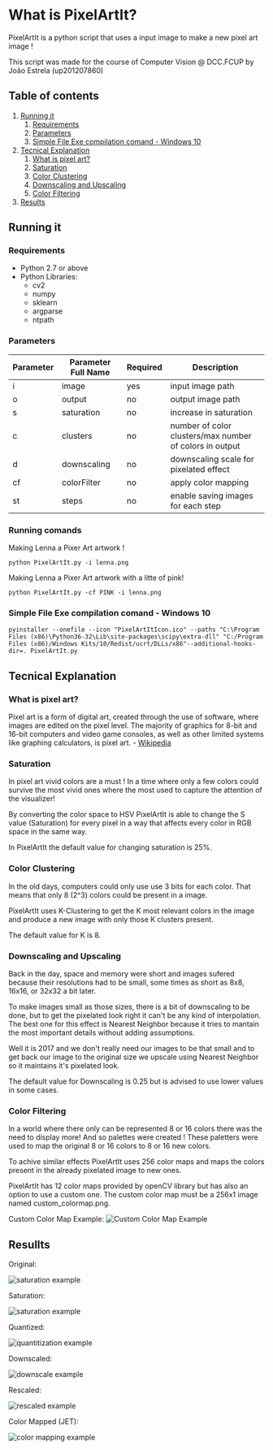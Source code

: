# What is PixelArtIt?
PixelArtIt is a python script that uses a input image to make a new pixel art image !

This script was made for the course of Computer Vision @ DCC.FCUP by João Estrela (up201207860)

## Table of contents
1. [Running it](#running-it)
    1. [Requirements](#requirements)
    2. [Parameters](#parameters)
    2. [Simple File Exe compilation comand - Windows 10](#simple-file-exe-compilation-comand---windows-10)
2. [Tecnical Explanation](#tecnical-explanation)
    1. [What is pixel art?](#what-is-pixel-art?)
    2. [Saturation](#saturation)
    3. [Color Clustering](#color-clustering)
    4. [Downscaling and Upscaling](#downscaling-and-upscaling)
    5. [Color Filtering](#color-filtering)
3. [Results](#results)

## Running it
### Requirements
* Python 2.7 or above
* Python Libraries:
    - cv2
    - numpy
    - sklearn
    - argparse
    - ntpath

### Parameters

| Parameter | Parameter Full Name | Required | Description                                             |
|-----------|---------------------|----------|---------------------------------------------------------|
| i         | image               | yes      | input image path                                        |
| o         | output              | no       | output image path                                       |
| s         | saturation          | no       | increase in saturation                                  |
| c         | clusters            | no       | number of color clusters/max number of colors in output |
| d         | downscaling         | no       | downscaling scale for pixelated effect                  |
| cf        | colorFilter         | no       | apply color mapping                                     |
| st        | steps               | no       | enable saving images for each step                      |

### Running comands
Making Lenna a Pixer Art artwork !
```
python PixelArtIt.py -i lenna.png
```
Making Lenna a Pixer Art artwork with a litte of pink!
```
python PixelArtIt.py -cf PINK -i lenna.png
```

### Simple File Exe compilation comand - Windows 10
```
pyinstaller --onefile --icon "PixelArtItIcon.ico" --paths "C:\Program Files (x86)\Python36-32\Lib\site-packages\scipy\extra-dll" "C:/Program Files (x86)/Windows Kits/10/Redist/ucrt/DLLs/x86"--additional-hooks-dir=. PixelArtIt.py
```

## Tecnical Explanation

### What is pixel art?

Pixel art is a form of digital art, created through the use of software, where images are edited on the pixel level.
The majority of graphics for 8-bit and 16-bit computers and video game consoles, as well as other limited systems like graphing calculators, is pixel art. - [Wikipedia](https://en.wikipedia.org/wiki/Pixel_art)

### Saturation

In pixel art vivid colors are a must ! In a time where only a few colors could survive the most vivid ones where the most used to capture the attention of the visualizer!

By converting the color space to HSV PixelArtIt is able to change the S value (Saturation) for every pixel in a way that affects every color in RGB space in the same way.

In PixelArtIt the default value for changing saturation is 25%.

### Color Clustering

In the old days, computers could only use use 3 bits for each color. That means that only 8 (2^3) colors could be present in a image.

PixelArtIt uses K-Clustering to get the K most relevant colors in the image and produce a new image with only those K clusters present.

The default value for K is 8.

### Downscaling and Upscaling

Back in the day, space and memory were short and images sufered because their resolutions had to be small, some times as short as 8x8, 16x16, or 32x32 a bit later.

To make images small as those sizes, there is a bit of downscaling to be done, but to get the pixelated look right it can't be any kind of interpolation. The best one for this effect is Nearest Neighbor because it tries to mantain the most important details without adding assumptions.

Well it is 2017 and we don't really need our images to be that small and to get back our image to the original size we upscale using Nearest Neighbor so it maintains it's pixelated look.

The default value for Downscaling is 0.25 but is advised to use lower values in some cases.

### Color Filtering

In a world where there only can be represented 8 or 16 colors there was the need to display more! And so palettes were created !
These paletters were used to map the original 8 or 16 colors to 8 or 16 new colors.

To achive similar effects PixelArtIt uses 256 color maps and maps the colors present in the already pixelated image to new ones.

PixelArtIt has 12 color maps provided by openCV library but has also an option to use a custom one. The custom color map must be a 256x1 image named custom_colormap.png.

Custom Color Map Example: ![Custom Color Map Example](./custom_colormap_example.png)

## Resullts
Original:

![saturation example](./lenna.png)

Saturation:

![saturation example](./lennaResults/lenna_saturated.png)

Quantized:

![quantitization example](./lennaResults/lenna_quantitized.png)

Downscaled:

![downscale example](./lennaResults/lenna_downscaled.png)

Rescaled:

![rescaled example](./lennaResults/lenna_rescaled.png)

Color Mapped (JET):

![color mapping example](./lennaResults/lenna_output.png)
